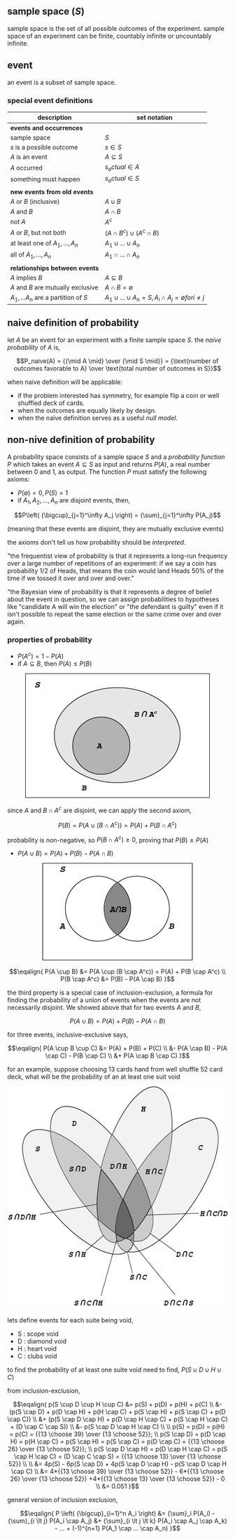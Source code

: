 ## sample space (_S_)

sample space is the set of all possible outcomes of the experiment. sample space of an
experiment can be finite, countably infinite or uncountably infinite.

## event

an event is a subset of sample space.

### special event definitions

| description                         | set notation                                                       |
|-------------------------------------|--------------------------------------------------------------------|
| **events and occurrences**          |                                                                    |
| sample space                        | $S$                                                                |
| $s$ is a possible outcome           | $s \in S$                                                          |
| $A$ is an event                     | $A \subseteq S$                                                    |
| $A$ occurred                        | $s_actual \in A$                                                   |
| something must happen               | $s_actual \in S$                                                   |
|                                     |                                                                    |
| **new events from old events**      |                                                                    |
| $A$ or $B$ (inclusive)              | $A \cup B$                                                         |
| $A$ and $B$                         | $A \cap B$                                                         |
| not $A$                             | $A^c$                                                              |
| $A$ or $B$, but not both            | $(A \cap B^c) \cup (A^c \cap B)$                                   |
| at least one of $A_1,...,A_n$       | $A_1 \cup ... \cup A_n$                                            |
| all of $A_1,...,A_n$                | $A_1 \cap ... \cap A_n$                                            |
|                                     |                                                                    |
| **relationships between events**    |                                                                    |
| $A$ implies $B$                     | $A \subseteq B$                                                    |
| $A$ and $B$ are mutually exclusive  | $A \cap B = \emptyset$                                             |
| $A_1,...A_n$ are a partition of $S$ | $A_1 \cup ... \cup A_n = S, A_i \cap A_j = \emptyset for i \neq j$ |

## naive definition of probability

let $A$ be an event for an experiment with a finite sample space $S$. the _naive probability_ of $A$ is,

$$P_naive(A) = {{\mid A \mid} \over {\mid S \mid}} 
= {\text{number of outcomes favorable to A} \over \text{total number of outcomes in S}}$$

when naive definition will be applicable:

- if the problem interested has symmetry, for example flip a coin or well shuffled deck
  of cards.
- when the outcomes are equally likely by design.
- when the naive definition serves as a useful _null model_.

## non-nive definition of probability

A probability space consists of a sample space $S$ and a _probability function_ $P$ which takes an event 
$A \subseteq S$ as input and returns $P(A)$, a real number between 0 and 1, as output. The function $P$ must 
satisfy the following axioms:

- $P(\emptyset) = 0, P(S) = 1$
- if $A_1, A_2, ..., A_n$ are disjoint events, then,

$$P\left( {\bigcup}_{j=1}^\infty A_j \right) = {\sum}_{j=1}^\infty P(A_j)$$

  (meaning that these events are disjoint, they are mutually exclusive events)

the axioms don't tell us how probability should be _interpreted_. 

"the frequentist view of probability is that it represents a long-run frequency over a large 
number of repetitions of an experiment: if we say a coin has probability 1/2 of Heads, that 
means the coin would land Heads 50% of the time if we tossed it over and over and over."

"the Bayesian view of probability is that it represents a degree of belief about the
event in question, so we can assign probabilities to hypotheses like "candidate A
will win the election" or "the defendant is guilty" even if it isn't possible to repeat
the same election or the same crime over and over again.

### properties of probability

- $P(A^c) = 1 - P(A)$
- if $A \subseteq B$, then $P(A) \leq P(B)$

<p align="center">
<img height="284" src="../../../images/Asset%2011.png" width="422" alt="axiom_2"/>
</p>

since $A$ and $B \cap A^c$ are disjoint, we can apply the second axiom,

$$P(B) = P(A \cup (B \cap A^c)) = P(A) + P(B \cap A^c)$$

probability is non-negative, so $P(B \cap A^c) \geq 0$, proving that $P(B) \geq P(A)$

- $P(A \cup B) = P(A) + P(B) - P(A \cap B)$

<p align="center">
<img height="222" src="../../../images/Asset%205.png" width="344" alt="axiom_3"/>
</p>

$$\eqalign{
P(A \cup B) &= P(A \cup (B \cap A^c)) = P(A) + P(B \cap A^c) \\
P(B \cap A^c) &= P(B) - P(A \cap B)
}$$

the third property is a special case of inclusion-exclusion, a formula for finding the probability of a 
union of events when the events are not necessarily disjoint. We showed above that for two events $A$ and $B$,

$$P(A \cup B) = P(A) + P(B) - P(A \cap B)$$

for three events, inclusive-exclusive says,

$$\eqalign{
P(A \cup B \cup C) &= P(A) + P(B) + P(C) \\
                   &- P(A \cap B) - P(A \cap C) - P(B \cap C) \\
                   &+ P(A \cap B \cap C)
}$$

for an example, suppose choosing 13 cards hand from well shuffle 52 card deck, what will be the
probability of an at least one suit void

<p align="center">
<img height="508" src="../../../images/Asset%2012.png" width="563" alt="at least one suite void"/>
</p>

$\text{lets define events for each suite being void, }$

- S : scope void
- D : diamond void
- H : heart void
- C : clubs void

$\text{to find the probability of at least one suite void need to find, }$ $P(S \cup D \cup H \cup C)$

from inclusion-exclusion,

$$\eqalign{
p(S \cup D \cup H \cup C) &= p(S) + p(D) + p(H) + p(C) \\ 
                          &- (p(S \cap D) + p(D \cap H) + p(H \cap C) + p(S \cap H) + p(S \cap C) + p(D \cap C)) \\
                          &+ (p(S \cap D \cap H) + p(D \cap H \cap C) + p(S \cap H \cap C) + (D \cap C \cap S)) \\
                          &- p(S \cap D \cap H \cap C) \\
\\
p(S) = p(D) = p(H) = p(C) = {{13 \choose 39} \over {13 \choose 52}}; \\
p(S \cap D) = p(D \cap H) = p(H \cap C) = p(S \cap H) = p(S \cap C) = p(D \cap C) = {{13 \choose 26} \over {13 \choose 52}}; \\ 
p(S \cap D \cap H) = p(D \cap H \cap C) = p(S \cap H \cap C) = (D \cap C \cap S) = {{13 \choose 13} \over {13 \choose 52}} \\
\\
                          &= 4p(S) - 6p(S \cap D) + 4p(S \cap D \cap H) - p(S \cap D \cap H \cap C) \\
                          &= 4*{{13 \choose 39} \over {13 \choose 52}} - 6*{{13 \choose 26} \over {13 \choose 52}}
                             +4*{{13 \choose 13} \over {13 \choose 52}} - 0 \\
                          &= 0.051
}$$

general version of inclusion exclusion,

$$\eqalign{
P \left( {\bigcup}_{i=1}^n A_i \right) &= {\sum}_i P(A_i) - {\sum}_{i \lt j} P(A_i \cap A_j) 
                                       &+ {\sum}_{i \lt j \lt k} P(A_i \cap A_j \cap A_k) - ...
                                       + (-1)^{n+1} P(A_1 \cap ... \cap A_n)
}$$
